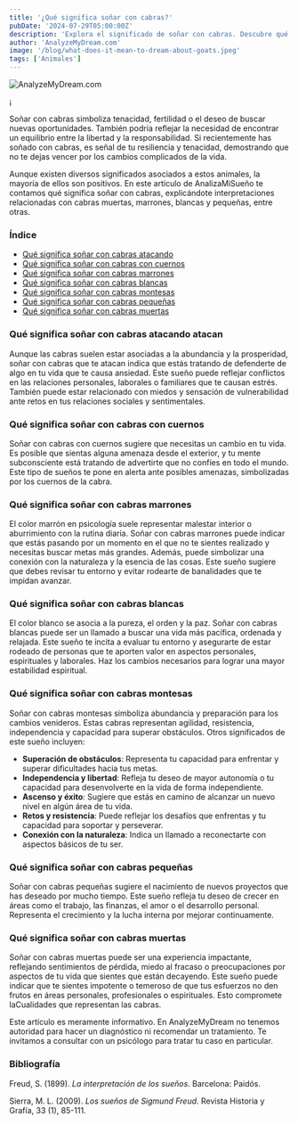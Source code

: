 ```yaml
---
title: '¿Qué significa soñar con cabras?'
pubDate: '2024-07-29T05:00:00Z'
description: 'Explora el significado de soñar con cabras. Descubre qué representan en tus sueños las cabras muertas, las cabras marrones, las cabras blancas y más.'
author: 'AnalyzeMyDream.com'
image: '/blog/what-does-it-mean-to-dream-about-goats.jpeg'
tags: ['Animales']
---
```


![AnalyzeMyDream.com](/blog/what-does-it-mean-to-dream-about-goats.jpeg)

¡

Soñar con cabras simboliza tenacidad, fertilidad o el deseo de buscar nuevas oportunidades. También podría reflejar la necesidad de encontrar un equilibrio entre la libertad y la responsabilidad. Si recientemente has soñado con cabras, es señal de tu resiliencia y tenacidad, demostrando que no te dejas vencer por los cambios complicados de la vida.

Aunque existen diversos significados asociados a estos animales, la mayoría de ellos son positivos. En este artículo de AnalizaMiSueño te contamos qué significa soñar con cabras, explicándote interpretaciones relacionadas con cabras muertas, marrones, blancas y pequeñas, entre otras.

### Índice

- [Qué significa soñar con cabras atacando](#qué-significa-soñar-con-cabras-atacando)
- [Qué significa soñar con cabras con cuernos](#qué-significa-soñar-con-cabras-con-cuernos)
- [Qué significa soñar con cabras marrones](#qué-significa-soñar-con-cabras-marrones)
- [Qué significa soñar con cabras blancas](#qué-significa-soñar-con-cabras-blancas)
- [Qué significa soñar con cabras montesas](#qué-significa-soñar-con-cabras-montesas)
- [Qué significa soñar con cabras pequeñas](#qué-significa-soñar-con-cabras-pequenas)
- [Qué significa soñar con cabras muertas](#qué-significa-soñar-con-cabras-muertas)


### Qué significa soñar con cabras atacando atacan

Aunque las cabras suelen estar asociadas a la abundancia y la prosperidad, soñar con cabras que te atacan indica que estás tratando de defenderte de algo en tu vida que te causa ansiedad. Este sueño puede reflejar conflictos en las relaciones personales, laborales o familiares que te causan estrés. También puede estar relacionado con miedos y sensación de vulnerabilidad ante retos en tus relaciones sociales y sentimentales.

### Qué significa soñar con cabras con cuernos

Soñar con cabras con cuernos sugiere que necesitas un cambio en tu vida. Es posible que sientas alguna amenaza desde el exterior, y tu mente subconsciente está tratando de advertirte que no confíes en todo el mundo. Este tipo de sueños te pone en alerta ante posibles amenazas, simbolizadas por los cuernos de la cabra.

### Qué significa soñar con cabras marrones

El color marrón en psicología suele representar malestar interior o aburrimiento con la rutina diaria. Soñar con cabras marrones puede indicar que estás pasando por un momento en el que no te sientes realizado y necesitas buscar metas más grandes. Además, puede simbolizar una conexión con la naturaleza y la esencia de las cosas. Este sueño sugiere que debes revisar tu entorno y evitar rodearte de banalidades que te impidan avanzar.

### Qué significa soñar con cabras blancas

El color blanco se asocia a la pureza, el orden y la paz. Soñar con cabras blancas puede ser un llamado a buscar una vida más pacífica, ordenada y relajada. Este sueño te incita a evaluar tu entorno y asegurarte de estar rodeado de personas que te aporten valor en aspectos personales, espirituales y laborales. Haz los cambios necesarios para lograr una mayor estabilidad espiritual.

### Qué significa soñar con cabras montesas

Soñar con cabras montesas simboliza abundancia y preparación para los cambios venideros. Estas cabras representan agilidad, resistencia, independencia y capacidad para superar obstáculos. Otros significados de este sueño incluyen:

- **Superación de obstáculos**: Representa tu capacidad para enfrentar y superar dificultades hacia tus metas.
- **Independencia y libertad**: Refleja tu deseo de mayor autonomía o tu capacidad para desenvolverte en la vida de forma independiente.
- **Ascenso y éxito**: Sugiere que estás en camino de alcanzar un nuevo nivel en algún área de tu vida.
- **Retos y resistencia**: Puede reflejar los desafíos que enfrentas y tu capacidad para soportar y perseverar.
- **Conexión con la naturaleza**: Indica un llamado a reconectarte con aspectos básicos de tu ser.

### Qué significa soñar con cabras pequeñas

Soñar con cabras pequeñas sugiere el nacimiento de nuevos proyectos que has deseado por mucho tiempo. Este sueño refleja tu deseo de crecer en áreas como el trabajo, las finanzas, el amor o el desarrollo personal. Representa el crecimiento y la lucha interna por mejorar continuamente. 

### Qué significa soñar con cabras muertas

Soñar con cabras muertas puede ser una experiencia impactante, reflejando sentimientos de pérdida, miedo al fracaso o preocupaciones por aspectos de tu vida que sientes que están decayendo. Este sueño puede indicar que te sientes impotente o temeroso de que tus esfuerzos no den frutos en áreas personales, profesionales o espirituales. Esto compromete laCualidades que representan las cabras.

Este artículo es meramente informativo. En AnalyzeMyDream no tenemos autoridad para hacer un diagnóstico ni recomendar un tratamiento. Te invitamos a consultar con un psicólogo para tratar tu caso en particular.

### Bibliografía

Freud, S. (1899). *La interpretación de los sueños*. Barcelona: Paidós.

Sierra, M. L. (2009). *Los sueños de Sigmund Freud*. Revista Historia y Grafía, 33 (1), 85-111.